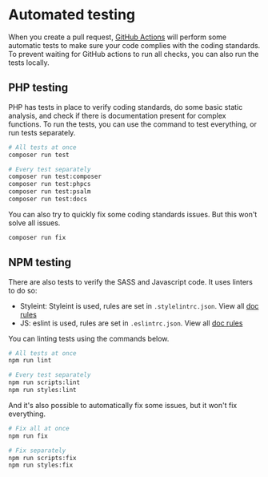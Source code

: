 # Automated testing

When you create a pull request, [GitHub Actions](https://github.com/mentosmenno2/image-crop-positioner/actions) will perform some automatic tests to make sure your code complies with the coding standards.
To prevent waiting for GitHub actions to run all checks, you can also run the tests locally.

## PHP testing

PHP has tests in place to verify coding standards, do some basic static analysis, and check if there is documentation present for complex functions.
To run the tests, you can use the command to test everything, or run tests separately.

```sh
# All tests at once
composer run test

# Every test separately
composer run test:composer
composer run test:phpcs
composer run test:psalm
composer run test:docs
```

You can also try to quickly fix some coding standards issues.
But this won't solve all issues.

```sh
composer run fix
```

## NPM testing

There are also tests to verify the SASS and Javascript code.
It uses linters to do so:

- Styleint: Styleint is used, rules are set in `.stylelintrc.json`. View all [doc rules](https://stylelint.io/user-guide/rules/list)
- JS: eslint is used, rules are set in `.eslintrc.json`. View all [doc rules](https://eslint.org/docs/rules/)

You can linting tests using the commands below.

```sh
# All tests at once
npm run lint

# Every test separately
npm run scripts:lint
npm run styles:lint
```

And it's also possible to automatically fix some issues, but it won't fix everything.

```sh
# Fix all at once
npm run fix

# Fix separately
npm run scripts:fix
npm run styles:fix
```
